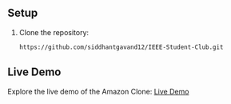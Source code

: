 ## Setup

1. Clone the repository:

   ```bash
   https://github.com/siddhantgavand12/IEEE-Student-Club.git

## Live Demo

Explore the live demo of the Amazon Clone: [Live Demo](https://siddhantgavand12.github.io/IEEE-Student-Club-Website/)
